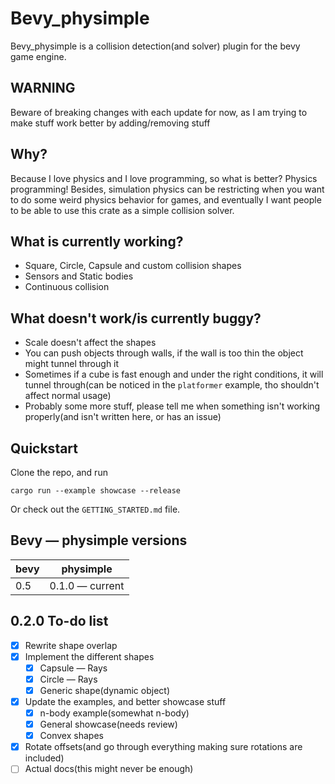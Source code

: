 # Bevy_physimple

Bevy_physimple is a collision detection(and solver) plugin for the bevy game engine.

## WARNING

Beware of breaking changes with each update for now, as I am trying to make stuff work better by adding/removing stuff

## Why?

Because I love physics and I love programming, so what is better? Physics programming!
Besides, simulation physics can be restricting when you want to do some weird physics behavior for games,
and eventually I want people to be able to use this crate as a simple collision solver.

## What is currently working?

- Square, Circle, Capsule and custom collision shapes
- Sensors and Static bodies
- Continuous collision

## What doesn't work/is currently buggy?

- Scale doesn't affect the shapes
- You can push objects through walls, if the wall is too thin the object might tunnel through it
- Sometimes if a cube is fast enough and under the right conditions, it will tunnel through(can be noticed in the `platformer` example, tho shouldn't affect normal usage)
- Probably some more stuff, please tell me when something isn't working properly(and isn't written here, or has an issue)

## Quickstart

Clone the repo, and run

    cargo run --example showcase --release

Or check out the `GETTING_STARTED.md` file.

## Bevy — physimple versions

| bevy | physimple       |
|------|-----------------|
| 0.5  | 0.1.0 — current |

## 0.2.0 To-do list

- [x] Rewrite shape overlap
- [x] Implement the different shapes
  - [x] Capsule — Rays
  - [x] Circle — Rays
  - [x] Generic shape(dynamic object)
- [x] Update the examples, and better showcase stuff
  - [x] n-body example(somewhat n-body)
  - [x] General showcase(needs review)
  - [x] Convex shapes
- [x] Rotate offsets(and go through everything making sure rotations are included)
- [ ] Actual docs(this might never be enough)
